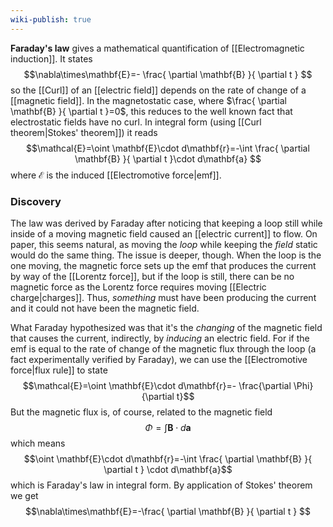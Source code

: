 ```yaml
---
wiki-publish: true
---
```

**Faraday's law** gives a mathematical quantification of [[Electromagnetic induction]]. It states
$$\nabla\times\mathbf{E}=- \frac{ \partial \mathbf{B} }{ \partial t } $$
so the [[Curl]] of an [[electric field]] depends on the rate of change of a [[magnetic field]]. In the magnetostatic case, where $\frac{ \partial \mathbf{B} }{ \partial t }=0$, this reduces to the well known fact that electrostatic fields have no curl. In integral form (using [[Curl theorem|Stokes' theorem]]) it reads
$$\mathcal{E}=\oint \mathbf{E}\cdot d\mathbf{r}=-\int \frac{ \partial \mathbf{B} }{ \partial t }\cdot d\mathbf{a} $$
where $\mathcal{E}$ is the induced [[Electromotive force|emf]].
### Discovery
The law was derived by Faraday after noticing that keeping a loop still while inside of a moving magnetic field caused an [[electric current]] to flow. On paper, this seems natural, as moving the *loop* while keeping the *field* static would do the same thing. The issue is deeper, though. When the loop is the one moving, the magnetic force sets up the emf that produces the current by way of the [[Lorentz force]], but if the loop is still, there can be no magnetic force as the Lorentz force requires moving [[Electric charge|charges]]. Thus, *something* must have been producing the current and it could not have been the magnetic field.

What Faraday hypothesized was that it's the *changing* of the magnetic field that causes the current, indirectly, by  *inducing* an electric field. For if the emf is equal to the rate of change of the magnetic flux through the loop (a fact experimentally verified by Faraday), we can use the [[Electromotive force|flux rule]] to state
$$\mathcal{E}=\oint \mathbf{E}\cdot d\mathbf{r}=- \frac{\partial \Phi}{\partial t}$$
But the magnetic flux is, of course, related to the magnetic field
$$\Phi=\int \mathbf{B}\cdot d\mathbf{a}$$
which means
$$\oint \mathbf{E}\cdot d\mathbf{r}=-\int \frac{ \partial \mathbf{B} }{ \partial t } \cdot d\mathbf{a}$$
which is Faraday's law in integral form. By application of Stokes' theorem we get
$$\nabla\times\mathbf{E}=-\frac{ \partial \mathbf{B} }{ \partial t } $$
